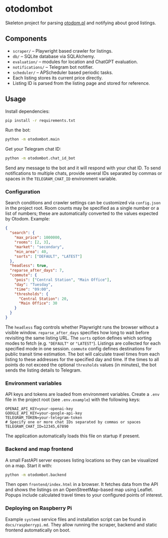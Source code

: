 # otodombot

Skeleton project for parsing [otodom.pl](https://www.otodom.pl) and notifying about good listings.

## Components

- `scraper/` – Playwright based crawler for listings.
- `db/` – SQLite database via SQLAlchemy.
- `evaluation/` – modules for location and ChatGPT evaluation.
- `notifications/` – Telegram bot notifier.
- `scheduler/` – APScheduler based periodic tasks.
- Each listing stores its current price directly.
- Listing ID is parsed from the listing page and stored for reference.

## Usage

Install dependencies:

```bash
pip install -r requirements.txt
```

Run the bot:

```bash
python -m otodombot.main
```

Get your Telegram chat ID:

```bash
python -m otodombot.chat_id_bot
```
Send any message to the bot and it will respond with your chat ID.
To send notifications to multiple chats, provide several IDs separated by commas or spaces in the `TELEGRAM_CHAT_ID` environment variable.

### Configuration

Search conditions and crawler settings can be customized via `config.json` in the project root. Room counts may be specified as a single number or a list of numbers; these are automatically converted to the values expected by Otodom. Example:

```json
{
  "search": {
    "max_price": 1000000,
    "rooms": [2, 3],
    "market": "secondary",
    "min_area": 40,
    "sorts": ["DEFAULT", "LATEST"]
  },
  "headless": true,
  "reparse_after_days": 7,
  "commute": {
    "pois": ["Central Station", "Main Office"],
    "day": "Tuesday",
    "time": "09:00",
    "thresholds": {
      "Central Station": 20,
      "Main Office": 30
    }
  }
}
```

The `headless` flag controls whether Playwright runs the browser without a visible window.
`reparse_after_days` specifies how long to wait before revisiting the same listing URL.
The `sorts` option defines which sorting modes to fetch (e.g. `"DEFAULT"` or `"LATEST"`). Listings are collected for each specified mode in one session.
`commute` config defines destinations for public transit time estimation. The bot will
calculate travel times from each listing to these addresses for the specified day and time.
If the times to all points do not exceed the optional `thresholds` values (in minutes),
the bot sends the listing details to Telegram.

### Environment variables

API keys and tokens are loaded from environment variables. Create a `.env` file in the project root (see `.env.example`) with the following keys:

```env
OPENAI_API_KEY=your-openai-key
GOOGLE_API_KEY=your-google-api-key
TELEGRAM_TOKEN=your-telegram-token
# Specify one or more chat IDs separated by commas or spaces
TELEGRAM_CHAT_ID=12345,67890
```

The application automatically loads this file on startup if present.

### Backend and map frontend

A small FastAPI server exposes listing locations so they can be visualized on a map.
Start it with:

```bash
python -m otodombot.backend
```

Then open `frontend/index.html` in a browser. It fetches data from the API and
shows the listings on an OpenStreetMap-based map using Leaflet. Popups include
calculated travel times to your configured points of interest.

### Deploying on Raspberry Pi

Example `systemd` service files and installation script can be found in
`docs/raspberrypi.md`. They allow running the scraper, backend and static
frontend automatically on boot.
